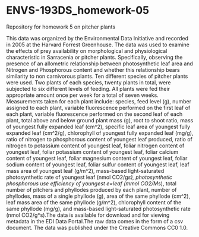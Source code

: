 # ENVS-193DS_homework-05
Repository for homework 5 on pitcher plants

This data was organized by the Environmental Data Initiative and recorded in 2005 at the Harvard Forrest Greenhouse. The data was used to examine the effects of prey availability on morphological and physiological characteristic in Sarracenia or pitcher plants. Specifically, observing the presence of an allometric relationship between photosynthetic leaf area and Nitrogen and Phosphorous content and whether this relationship bears similarity to non carnivorous plants. Ten different species of pitcher plants were used. Two plants of each species, twenty plants in total, were subjected to six different levels of feeding. All plants were fed their appropriate amount once per week for a total of seven weeks. Measurements taken for each plant include: species, feed level (g), number assigned to each plant, variable fluorescence performed on the first leaf of each plant, variable fluorescence performed on the second leaf of each plant, total above and below ground plant mass (g), root to shoot ratio, mass of youngest fully expanded leaf (cm^2), specific leaf area of youngest fully expanded leaf (cm^2/g), chlorophyll of youngest fully expanded leaf (mg/g), ratio of nitrogen to phosphorous content of youngest leaf produced, ratio of nitrogen to potassium content of youngest leaf, foliar nitrogen content of youngest leaf, foliar potassium content of youngest leaf, foliar calcium content of youngest leaf, foliar magnesium content of youngest  leaf, foliar sodium content of youngest leaf, foliar sulfur content of youngest leaf, leaf mass area of youngest leaf (g/m^2), mass-based light-saturated photosynthetic rate of youngest leaf (nmol CO2/g*s), photosynthetic phosphorous use efficiency of youngest e=leaf (mmol CO2/M*s), total number of pitchers and phyllodes produced by each plant, number of phyllodes, mass of a single phyllode (g), area of the same phyllode (cm^2), leaf mass area of the same phyllode (g/m^2), chlorophyll content of the same phyllode (mg/g), and mass-based light-saturated photosynthetic rate (nmol CO2/g*s).The data is available for download and for viewing metadata in the EDI Data Portal.The raw data comes in the form of a csv document. The data was published under the Creative Commons CC0 1.0.





